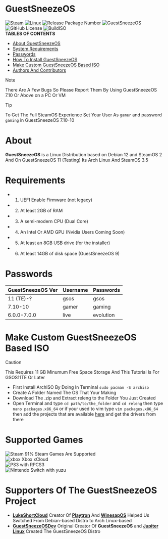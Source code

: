 # GuestSneezeOS
[![Steam](https://img.shields.io/badge/steam-%23000000.svg?style=plastic&logo=steam&logoColor=white)](https://img.shields.io/badge/steam-%23000000.svg?style=plastic&logo=steam&logoColor=white)
[![Linux](https://img.shields.io/badge/Linux-FCC624?style=plastic&logo=linux&logoColor=black)](https://img.shields.io/badge/Linux-FCC624?style=plastic&logo=linux&logoColor=black)
![Release Package Number](https://release-badges-generator.vercel.app/api/releases.svg?user=GuestSneezeOS-Official&repo=GuestSneezeOS&gradient=ff6600,ffe500)
![GuestSneezeOS](https://github.com/GuestSneezeOS-Official/GuestSneezeOS/assets/163439609/05a2442c-cedc-4bf5-9f73-71d5c1098aaf)
![GitHub License](https://img.shields.io/github/license/GuestSneezeOS-Official/GuestSneezeOS) ![BuildISO](https://img.shields.io/badge/Build_ISO_-Passing-green)
<br>
**TABLES OF CONTENTS**
- [About GuestSneezeOS](#about)
- [System Requirements](#requirements)
- [Passwords](#passwords)
- [How To Install GuestSneezeOS](#how-to-install-guestsneezeos)
- [Make Custom GuestSneezeOS Based ISO](#make-custom-guestsneezeos-based-iso)
- [Authors And Contributors](#authors)



> [!NOTE]  
> There Are A Few Bugs So Please Report Them By Using GuestSneezeOS 7.10 Or Above on a PC Or VM

> [!TIP]
> To Get The Full SteamOS Experience Set Your User As `gamer` and password `gaming` in GuestSneezeOS 7.10-10



# About
**GuestSneezeOS** is a Linux Distribution based on Debian 12 and SteamOS 2 And On GuestSneezeOS 11 (Testing) Its Arch Linux And SteamOS 3.5
# Requirements
- 1. UEFI Enable Firmware (not legacy)
- 2. At least 2GB of RAM
- 3. A semi-modern CPU (Dual Core)
- 4. An Intel Or AMD GPU (Nvidia Users Coming Soon)
- 5. At least an 8GB USB drive (for the installer)
- 6. At least 14GB of disk space (GuestSneezeOS 9)

# Passwords

|GuestSneezeOS Ver   | Username           | Passwords          |
|--------------------| ------------------ | ------------------ |
|11 (TE)-?           |gsos                |gsos                |
|7.10-10             | gamer              | gaming             |
|6.0.0-7.0.0         | live               | evolution          |

# Make Custom GuestSneezeOS Based ISO

> [!CAUTION]
> This Requires 11 GB Minumum Free Space Storage And This Tutorial Is For GSOS11TE Or Later
- First Install ArchISO By Doing In Terminal `sudo pacman -S archiso`
- Create A Folder Named The OS That Your Making
- Download The .zip and Extract releng to the Folder You Just Created
- Open Terminal and type `cd path/to/the_folder` and `cd releng` then type `nano packages.x86_64` or if your used to vim type `vim packages.x86_64` then add the projects that are available [here](https://archlinux.org/packages/) and get the drivers from there 
# Supported Games
![Steam](https://img.shields.io/badge/Steam-000000?style=for-the-badge&logo=steam&logoColor=white) 91% Steam Games Are Supported
<br>
![xbox](https://ziadoua.github.io/m3-Markdown-Badges/badges/Xbox/xbox1.svg) Xbox xCloud
<br>
![PS3](https://ziadoua.github.io/m3-Markdown-Badges/badges/PlayStation/playstation1.svg) with RPCS3
<br>
![Nintendo Switch](https://ziadoua.github.io/m3-Markdown-Badges/badges/NintendoSwitch/nintendoswitch1.svg) with yuzu

# Supporters Of The GuestSneezeOS Project
- [**LukeShortCloud**](https://github.com/LukeShortCloud) Creator Of [**Playtron**](https://www.playtron.one/) And [**WinesapOS**](https://github.com/LukeShortCloud/winesapOS) Helped Us Switched From Debian-based Distro to Arch Linux-based
- [**GuestSneezeOSDev**](https://github.com/GuestSneezeOSDev) Original Creator Of **GuestSneezeOS** and [**Jupiter Linux**](https://github.com/jupiter-linux/jupiter-linux) Created The GuestSneezeOS Distro
